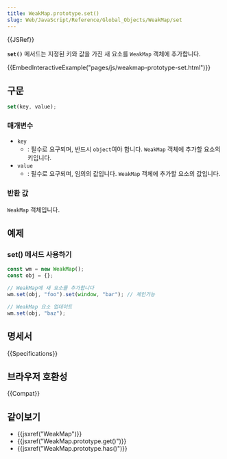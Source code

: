 ```yaml
---
title: WeakMap.prototype.set()
slug: Web/JavaScript/Reference/Global_Objects/WeakMap/set
---
```


{{JSRef}}

**`set()`** 메서드는 지정된 키와 값을 가진 새 요소를 `WeakMap` 객체에 추가합니다.

{{EmbedInteractiveExample("pages/js/weakmap-prototype-set.html")}}

## 구문

```js
set(key, value);
```

### 매개변수

- `key`
  - : 필수로 요구되며, 반드시 `object`여야 합니다. `WeakMap` 객체에 추가할 요소의 키입니다.
- `value`
  - : 필수로 요구되며, 임의의 값입니다. `WeakMap` 객체에 추가할 요소의 값입니다.

### 반환 값

`WeakMap` 객체입니다.

## 예제

### set() 메서드 사용하기

```js
const wm = new WeakMap();
const obj = {};

// WeakMap에 새 요소를 추가합니다
wm.set(obj, "foo").set(window, "bar"); // 체인가능

// WeakMap 요소 업데이트
wm.set(obj, "baz");
```

## 명세서

{{Specifications}}

## 브라우저 호환성

{{Compat}}

## 같이보기

- {{jsxref("WeakMap")}}
- {{jsxref("WeakMap.prototype.get()")}}
- {{jsxref("WeakMap.prototype.has()")}}
